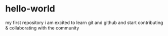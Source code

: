 # hello-world
my first repository
i am excited to learn git and github and start contributing & collaborating with the community
